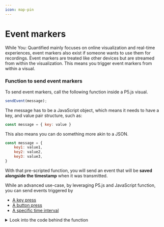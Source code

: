 ```yaml
---
icon: map-pin
---
```


# Event markers

While You: Quantified mainly focuses on online visualization and real-time experiences, event markers also exist if someone wants to use them for recordings. Event markers are treated like other devices but are streamed from within the visualization. This means you trigger event markers from within a visual.

### Function to send event markers

To send event markers, call the following function inside a P5.js visual.

```javascript
sendEvent(message);
```

The message has to be a JavaScript object, which means it needs to have a key, and value pair structure, such as:

```javascript
const message = { key: value }
```

This also means you can do something more akin to a JSON.

```javascript
const message = {
    key1: value1,
    key2: value2,
    key3: value3,
}
```

With that pre-scripted function, you will send an event that will be **saved alongside the timestamp** when it was transmitted.&#x20;

While an advanced use-case, by leveraging P5.js and JavaScript function, you can send events triggered by

* [A key press](https://p5js.org/reference/p5/keyPressed/)
* [A button press](https://p5js.org/reference/p5/createButton/)
* [A specific time interval](https://developer.mozilla.org/en-US/docs/Web/API/setInterval)

<details>

<summary>Look into the code behind the function</summary>

Event markers were added through the [postMessage method](https://developer.mozilla.org/en-US/docs/Web/API/Window/postMessage) provided in JavaScript. They are a function being called in the P5.js iframe, which opens up the possibility for integration into other platforms.

```javascript
function sendEvent(message) {
  if (typeof message === 'object') {
    window.parent.postMessage(JSON.stringify(message));
  }
}
```

</details>




